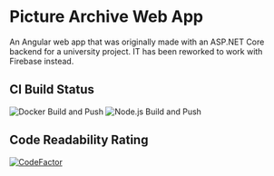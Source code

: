 # Picture Archive Web App

An Angular web app that was originally made with an ASP.NET Core backend for a university project. IT has been reworked to work with Firebase instead.

## CI Build Status 

![Docker Build and Push](https://github.com/LordChunk/PictureArchiveWebApp/workflows/Docker%20Build%20and%20Push/badge.svg)
![Node.js Build and Push](https://github.com/LordChunk/PictureArchiveWebApp/workflows/Node.js%20Build%20and%20Push/badge.svg)

## Code Readability Rating

[![CodeFactor](https://www.codefactor.io/repository/github/lordchunk/picturearchivewebapp/badge)](https://www.codefactor.io/repository/github/lordchunk/picturearchivewebapp)
